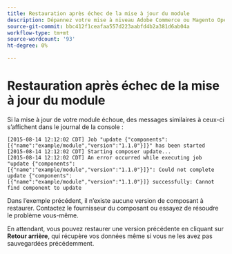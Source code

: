 ```yaml
---
title: Restauration après échec de la mise à jour du module
description: Dépannez votre mise à niveau Adobe Commerce ou Magento Open Source après avoir rencontré une erreur de mise à jour de module.
source-git-commit: bbc412f1ceafaa557d223aabfd4b2a381d6ab04a
workflow-type: tm+mt
source-wordcount: '93'
ht-degree: 0%

---
```



# Restauration après échec de la mise à jour du module

Si la mise à jour de votre module échoue, des messages similaires à ceux-ci s’affichent dans le journal de la console :

```terminal
[2015-08-14 12:12:02 CDT] Job "update {"components":[{"name":"example/module","version":"1.1.0"}]}" has been started
[2015-08-14 12:12:02 CDT] Starting composer update...
[2015-08-14 12:12:02 CDT] An error occurred while executing job "update {"components":
[{"name":"example/module","version":"1.1.0"}]}": Could not complete update {"components":
[{"name":"example/module","version":"1.1.0"}]} successfully: Cannot find component to update
```

Dans l’exemple précédent, il n’existe aucune version de composant à restaurer. Contactez le fournisseur du composant ou essayez de résoudre le problème vous-même.

En attendant, vous pouvez restaurer une version précédente en cliquant sur **Retour arrière**, qui récupère vos données même si vous ne les avez pas sauvegardées précédemment.

